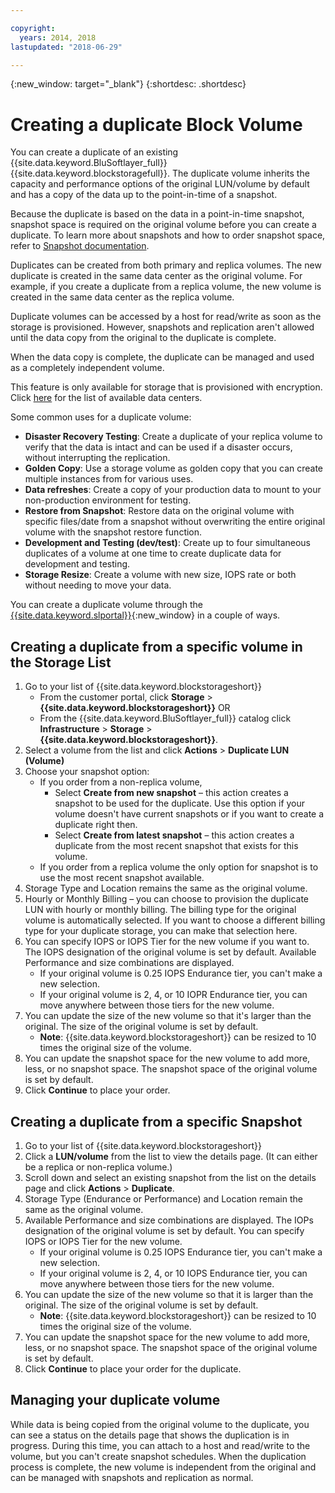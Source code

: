 ```yaml
---

copyright:
  years: 2014, 2018
lastupdated: "2018-06-29"

---
```

{:new_window: target="_blank"}
{:shortdesc: .shortdesc}

# Creating a duplicate Block Volume

You can create a duplicate of an existing {{site.data.keyword.BluSoftlayer_full}} {{site.data.keyword.blockstoragefull}}. The duplicate volume inherits the capacity and performance options of the original LUN/volume by default and has a copy of the data up to the point-in-time of a snapshot.   

Because the duplicate is based on the data in a point-in-time snapshot, snapshot space is required on the original volume before you can create a duplicate. To learn more about snapshots and how to order snapshot space, refer to [Snapshot documentation](snapshots.html).  

Duplicates can be created from both primary and replica volumes. The new duplicate is created in the same data center as the original volume. For example, if you create a duplicate from a replica volume, the new volume is created in the same data center as the replica volume.    

Duplicate volumes can be accessed by a host for read/write as soon as the storage is provisioned. However, snapshots and replication aren't allowed until the data copy from the original to the duplicate is complete. 

When the data copy is complete, the duplicate can be managed and used as a completely independent volume. 

This feature is only available for storage that is provisioned with encryption. Click [here](new-ibm-block-and-file-storage-location-and-features.html) for the list of available data centers.

Some common uses for a duplicate volume:
- **Disaster Recovery Testing**: Create a duplicate of your replica volume to verify that the data is intact and can be used if a disaster occurs, without interrupting the replication. 
- **Golden Copy**: Use a storage volume as golden copy that you can create multiple instances from for various uses. 
- **Data refreshes**: Create a copy of your production data to mount to your non-production environment for testing. 
- **Restore from Snapshot**: Restore data on the original volume with specific files/date from a snapshot without overwriting the entire original volume with the snapshot restore function. 
- **Development and Testing (dev/test)**: Create up to four simultaneous duplicates of a volume at one time to create duplicate data for development and testing. 
- **Storage Resize**: Create a volume with new size, IOPS rate or both without needing to move your data.  
	
You can create a duplicate volume through the [{{site.data.keyword.slportal}}](https://control.softlayer.com/){:new_window} in a couple of ways.


## Creating a duplicate from a specific volume in the Storage List

1. Go to your list of {{site.data.keyword.blockstorageshort}}
    - From the customer portal, click **Storage** > **{{site.data.keyword.blockstorageshort}}** OR
    - From the {{site.data.keyword.BluSoftlayer_full}} catalog click **Infrastructure** > **Storage** > **{{site.data.keyword.blockstorageshort}}**. 
2. Select a volume from the list and click **Actions** > **Duplicate LUN (Volume)** 
3. Choose your snapshot option: 
    - If you order from a non-replica volume,
      - Select **Create from new snapshot** – this action creates a snapshot to be used for the duplicate. Use this option if your volume doesn't have current snapshots or if you want to create a duplicate right then.<br/>
      - Select **Create from latest snapshot** – this action creates a duplicate from the most recent snapshot that exists for this volume. 
    - If you order from a replica volume the only option for snapshot is to use the most recent snapshot available. 
4. Storage Type and Location remains the same as the original volume.
5. Hourly or Monthly Billing – you can choose to provision the duplicate LUN with hourly or monthly billing. The billing type for the original volume is automatically selected. If you want to choose a different billing type for your duplicate storage, you can make that selection here. 
5. You can specify IOPS or IOPS Tier for the new volume if you want to. The IOPS designation of the original volume is set by default. Available Performance and size combinations are displayed.
    - If your original volume is 0.25 IOPS Endurance tier, you can't make a new selection. 
    - If your original volume is 2, 4, or 10 IOPR Endurance tier, you can move anywhere between those tiers for the new volume. 
6. You can update the size of the new volume so that it's larger than the original. The size of the original volume is set by default. 
    - **Note**: {{site.data.keyword.blockstorageshort}} can be resized to 10 times the original size of the volume. 
7. You can update the snapshot space for the new volume to add more, less, or no snapshot space. The snapshot space of the original volume is set by default. 
8. Click **Continue** to place your order. 



## Creating a duplicate from a specific Snapshot

1. Go to your list of {{site.data.keyword.blockstorageshort}}
2. Click a **LUN/volume** from the list to view the details page. (It can either be a replica or non-replica volume.) 
3. Scroll down and select an existing snapshot from the list on the details page and click **Actions** > **Duplicate**.   
4. Storage Type (Endurance or Performance) and Location remain the same as the original volume. 
5. Available Performance and size combinations are displayed. The IOPs designation of the original volume is set by default. You can specify IOPS or IOPS Tier for the new volume. 
    - If your original volume is 0.25 IOPS Endurance tier, you can't make a new selection. 
    - If your original volume is 2, 4, or 10 IOPS Endurance tier, you can move anywhere between those tiers for the new volume. 
6. You can update the size of the new volume so that it is larger than the original. The size of the original volume is set by default. 
    - **Note**: {{site.data.keyword.blockstorageshort}} can be resized to 10 times the original size of the volume. 
7. You can update the snapshot space for the new volume to add more, less, or no snapshot space. The snapshot space of the original volume is set by default. 
8. Click **Continue** to place your order for the duplicate. 


## Managing your duplicate volume

While data is being copied from the original volume to the duplicate, you can see a status on the details page that shows the duplication is in progress. During this time, you can attach to a host and read/write to the volume, but you can't create snapshot schedules. When the duplication process is complete, the new volume is independent from the original and can be managed with snapshots and replication as normal. 
